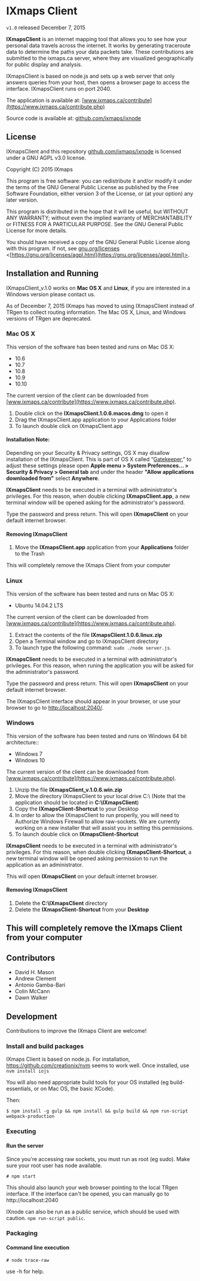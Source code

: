 # IXmaps Client
`v1.0` released December 7, 2015

**IXmapsClient** is an internet mapping tool that allows you to see how your personal data travels across the internet. It works by generating traceroute data to determine the paths your data packets take. These contributions are submitted to the ixmaps.ca server, where they are visualized geographically for public display and analysis.

IXmapsClient is based on node.js and sets up a web server that only answers queries from your host, then opens a browser page to access the interface. IXmapsClient runs on port 2040.

The application is available at:
[www.ixmaps.ca/contribute](https://www.ixmaps.ca/contribute.php)

Source code is available at:
[github.com/ixmaps/ixnode](https://github.com/ixmaps/ixnode)

## License
IXmapsClient and this repository [github.com/ixmaps/ixnode](https://github.com/ixmaps/ixnode)
is licensed under a GNU AGPL v3.0 license.

Copyright (C) 2015  IXmaps

This program is free software: you can redistribute it and/or modify it under the terms of the GNU General Public License as published by the Free Software Foundation, either version 3 of the License, or (at your option) any later version.

This program is distributed in the hope that it will be useful, but WITHOUT ANY WARRANTY; without even the implied warranty of MERCHANTABILITY or FITNESS FOR A PARTICULAR PURPOSE.  See the GNU General Public License for more details.

You should have received a copy of the GNU General Public License along with this program.  If not, see [gnu.org/licenses](https://gnu.org/licenses/agpl.html) <[https://gnu.org/licenses/agpl.html](https://gnu.org/licenses/agpl.html)>.


## Installation and Running
IXmapsClient_v.1.0 works on **Mac OS X** and **Linux**, if you are interested in a Windows version please contact us.

As of December 7, 2015 IXmaps has moved to using IXmapsClient instead of TRgen to collect routing information. The Mac OS X, Linux, and Windows versions of TRgen are deprecated. 

### Mac OS X
This version of the software has been tested and runs on Mac OS X:
* 10.6
* 10.7
* 10.8
* 10.9
* 10.10

The current version of the client can be downloaded from [www.ixmaps.ca/contribute](https://www.ixmaps.ca/contribute.php).

1. Double click on the **IXmapsClient.1.0.6.macos.dmg** to open it
2. Drag the IXmapsClient.app application to your Applications folder
3. To launch double click on IXmapsClient.app

#### Installation Note:
Depending on your Security & Privacy settings, OS X may disallow installation of the IXmapsClient. This is part of OS X called “[Gatekeeper](https://support.apple.com/en-us/HT202491),” to adjust these settings please open **Apple menu > System Preferences… > Security & Privacy > General tab** and under the header **"Allow applications downloaded from"** select **Anywhere**.

**IXmapsClient** needs to be executed in a terminal with administrator's privileges. For this reason, when double clicking **IXmapsClient.app**, a new terminal window will be opened asking for the administrator's password.

Type the password and press return. This will open **IXmapsClient** on your default internet browser.

#### Removing IXmapsClient
1. Move the **IXmapsClient.app** application from your **Applications** folder to the Trash

This will completely remove the IXmaps Client from your computer  


### Linux
This version of the software has been tested and runs on Mac OS X:
* Ubuntu 14.04.2 LTS

The current version of the client can be downloaded from [www.ixmaps.ca/contribute](https://www.ixmaps.ca/contribute.php).

1. Extract the contents of the file **IXmapsClient.1.0.6.linux.zip** 
2. Open a Terminal window and go to IXmapsClient directory
3. To launch type the following command: `sudo ./node server.js`.

**IXmapsClient** needs to be executed in a terminal with administrator's privileges. For this reason, when runing the application you will be asked for the administrator's password.

Type the password and press return. This will open **IXmapsClient** on your default internet browser.

The IXmapsClient interface should appear in your browser, or use your browser to go to [http://localhost:2040/](http://localhost:2040/).


### Windows
This version of the software has been tested and runs on Windows 64 bit architecture::
* Windows 7
* Windows 10

The current version of the client can be downloaded from [www.ixmaps.ca/contribute](https://www.ixmaps.ca/contribute.php).

1. Unzip the file **IXmapsClient_v.1.0.6.win.zip**
2. Move the directory IXmapsClient to your local drive C:\ (Note that the application should be located in **C:\IXmapsClient**)
3. Copy the **IXmapsClient-Shortcut** to your Desktop
4. In order to allow the IXmapsClient to run properlly, you will need to Authorize Windows Firewall to allow raw-sockets. We are currently working on a new installer that will assist you in setting this permissions.
4. To launch double click on **IXmapsClient-Shortcut**

**IXmapsClient** needs to be executed in a terminal with administrator's privileges. For this reason, when double clicking **IXmapsClient-Shortcut**, a new terminal window will be opened asking permission to run the application as an administrator.

This will open **IXmapsClient** on your default internet browser.

#### Removing IXmapsClient
1. Delete the **C:\IXmapsClient** directory
2. Delete the **IXmapsClient-Shortcut** from your **Desktop** 

This will completely remove the IXmaps Client from your computer  
----------------
## Contributors
  * David H. Mason
  * Andrew Clement
  * Antonio Gamba-Bari
  * Colin McCann
  * Dawn Walker     

## Development
Contributions to improve the IXmaps Client are welcome!

### Install and build packages
IXmaps Client is based on node.js. For installation, https://github.com/creationix/nvm seems to work well. Once installed, use `nvm install iojs`

You will also need appropriate build tools for your OS installed (eg build-essentials, or on Mac OS, the basic XCode).

Then:

`$ npm install -g gulp && npm install && gulp build && npm run-script webpack-production`

### Executing

#### Run the server

Since you're accessing raw sockets, you must run as root (eg sudo). Make sure your root user has node available.

`# npm start`

This should also launch your web browser pointing to the local TRgen interface. If the interface can't be opened, you can manually go to http://localhost:2040

IXnode can also be run as a public service, which should be used with caution. `npm run-script public`.

### Packaging

#### Command line execution

`# node trace-raw`

use -h for help.
